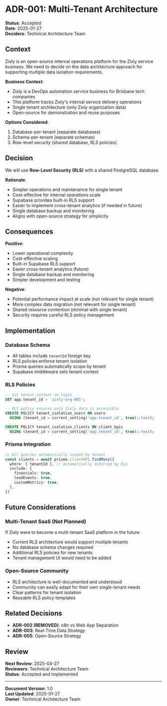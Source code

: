 # ADR-001: Multi-Tenant Architecture

**Status**: Accepted  
**Date**: 2025-01-27  
**Deciders**: Technical Architecture Team

## Context

Zixly is an open-source internal operations platform for the Zixly service business. We need to decide on the data architecture approach for supporting multiple data isolation requirements.

**Business Context**:

- Zixly is a DevOps automation service business for Brisbane tech companies
- This platform tracks Zixly's internal service delivery operations
- Single tenant architecture (only Zixly organization data)
- Open-source for demonstration and reuse purposes

**Options Considered**:

1. Database-per-tenant (separate databases)
2. Schema-per-tenant (separate schemas)
3. Row-level security (shared database, RLS policies)

## Decision

We will use **Row-Level Security (RLS)** with a shared PostgreSQL database.

**Rationale**:

- Simpler operations and maintenance for single tenant
- Cost-effective for internal operations scale
- Supabase provides built-in RLS support
- Easier to implement cross-tenant analytics (if needed in future)
- Single database backup and monitoring
- Aligns with open-source strategy for simplicity

## Consequences

**Positive**:

- Lower operational complexity
- Cost-effective scaling
- Built-in Supabase RLS support
- Easier cross-tenant analytics (future)
- Single database backup and monitoring
- Simpler development and testing

**Negative**:

- Potential performance impact at scale (not relevant for single tenant)
- More complex data migration (not relevant for single tenant)
- Shared resource contention (minimal with single tenant)
- Security requires careful RLS policy management

## Implementation

### Database Schema

- All tables include `tenantId` foreign key
- RLS policies enforce tenant isolation
- Prisma queries automatically scope by tenant
- Supabase middleware sets tenant context

### RLS Policies

```sql
-- Set tenant context on login
SET app.tenant_id = 'zixly-org-001';

-- RLS policy ensures only Zixly data is accessible
CREATE POLICY tenant_isolation_users ON users
  USING (tenant_id = current_setting('app.tenant_id', true)::text);

CREATE POLICY tenant_isolation_clients ON client_kpis
  USING (tenant_id = current_setting('app.tenant_id', true)::text);
```

### Prisma Integration

```typescript
// All queries automatically scoped by tenant
const clients = await prisma.clientKPI.findMany({
  where: { tenantId }, // Automatically enforced by RLS
  include: {
    financials: true,
    leadEvents: true,
    customMetrics: true,
  },
})
```

## Future Considerations

### Multi-Tenant SaaS (Not Planned)

If Zixly were to become a multi-tenant SaaS platform in the future:

- Current RLS architecture would support multiple tenants
- No database schema changes required
- Additional RLS policies for new tenants
- Tenant management UI would need to be added

### Open-Source Community

- RLS architecture is well-documented and understood
- Community can easily adapt for their own single-tenant needs
- Clear patterns for tenant isolation
- Reusable RLS policy templates

## Related Decisions

- **ADR-002 (REMOVED)**: n8n vs Web App Separation
- **ADR-003**: Real-Time Data Strategy
- **ADR-005**: Open-Source Strategy

## Review

**Next Review**: 2025-04-27  
**Reviewers**: Technical Architecture Team  
**Status**: Accepted and implemented

---

**Document Version**: 1.0  
**Last Updated**: 2025-01-27  
**Owner**: Technical Architecture Team
